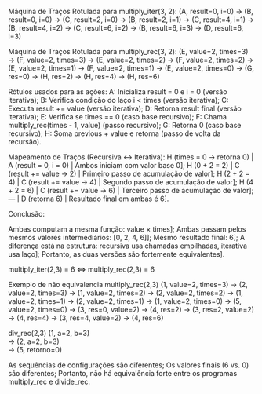 Máquina de Traços Rotulada para multiply_iter(3, 2):
  (A, result=0, i=0)
→ (B, result=0, i=0)
→ (C, result=2, i=0)
→ (B, result=2, i=1)
→ (C, result=4, i=1)
→ (B, result=4, i=2)
→ (C, result=6, i=2)
→ (B, result=6, i=3)
→ (D, result=6, i=3)

Máquina de Traços Rotulada para multiply_rec(3, 2):
  (E, value=2, times=3)
→ (F, value=2, times=3)
→ (E, value=2, times=2)
→ (F, value=2, times=2)
→ (E, value=2, times=1)
→ (F, value=2, times=1)
→ (E, value=2, times=0)
→ (G, res=0)
→ (H, res=2)
→ (H, res=4)
→ (H, res=6)

Rótulos usados para as ações:
A: Inicializa result = 0 e i = 0 (versão iterativa);
B: Verifica condição do laço i < times (versão iterativa);
C: Executa result += value (versão iterativa);
D: Retorna result final (versão iterativa);
E: Verifica se times == 0 (caso base recursivo);
F: Chama multiply_rec(times - 1, value) (passo recursivo);
G: Retorna 0 (caso base recursivo);
H: Soma previous + value e retorna (passo de volta da recursão).

Mapeamento de Traços (Recursiva ↔ Iterativa):
H (times = 0 → retorna 0)        | A (result = 0, i = 0)       | Ambos iniciam com valor base 0];
H (0 + 2 = 2)                    | C (result += value → 2)     | Primeiro passo de acumulação de valor];
H (2 + 2 = 4)                    | C (result += value → 4)     | Segundo passo de acumulação de valor];
H (4 + 2 = 6)                    | C (result += value → 6)     | Terceiro passo de acumulação de valor];
—                                | D (retorna 6)               | Resultado final em ambas é 6].

Conclusão:

Ambas computam a mesma função: value × times];
Ambas passam pelos mesmos valores intermediários: [0, 2, 4, 6]];
Mesmo resultado final: 6];
A diferença está na estrutura: recursiva usa chamadas empilhadas, iterativa usa laço];
Portanto, as duas versões são fortemente equivalentes].

multiply_iter(2,3) = 6 ⇔ multiply_rec(2,3) = 6

Exemplo de não equivalencia
multiply_rec(2,3)
(1, value=2, times=3)
→ (2, value=2, times=3)
→ (1, value=2, times=2)
→ (2, value=2, times=2)
→ (1, value=2, times=1)
→ (2, value=2, times=1)
→ (1, value=2, times=0)
→ (5, value=2, times=0)
→ (3, res=0, value=2)
→ (4, res=2)
→ (3, res=2, value=2)
→ (4, res=4)
→ (3, res=4, value=2)
→ (4, res=6)

div_rec(2,3)
  (1, a=2, b=3)  
→ (2, a=2, b=3)  
→ (5, retorno=0)  

As sequências de configurações são diferentes;
Os valores finais (6 vs. 0) são diferentes;
Portanto, não há equivalência forte entre os programas multiply_rec e divide_rec.
